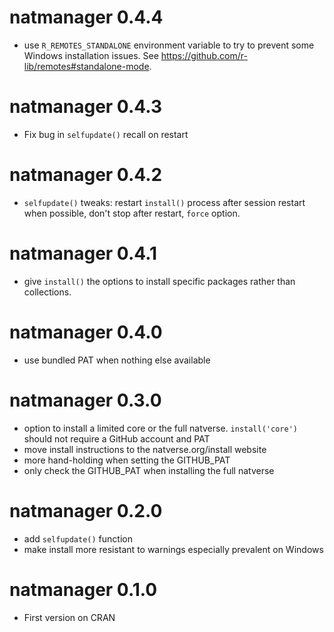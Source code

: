 # natmanager 0.4.4

* use `R_REMOTES_STANDALONE` environment variable to try to prevent some Windows
  installation issues. See https://github.com/r-lib/remotes#standalone-mode.

# natmanager 0.4.3

* Fix bug in `selfupdate()` recall on restart

# natmanager 0.4.2

* `selfupdate()` tweaks: restart `install()` process after session restart when
  possible, don't stop after restart, `force` option.

# natmanager 0.4.1

* give `install()` the options to install specific packages rather than 
  collections.

# natmanager 0.4.0

* use bundled PAT when nothing else available

# natmanager 0.3.0

* option to install a limited core or the full natverse. 
  `install('core')` should not require a GitHub account and PAT
* move install instructions to the natverse.org/install website
* more hand-holding when setting the GITHUB_PAT
* only check the GITHUB_PAT when installing the full natverse

# natmanager 0.2.0

* add `selfupdate()` function
* make install more resistant to warnings especially prevalent on Windows

# natmanager 0.1.0

* First version on CRAN
